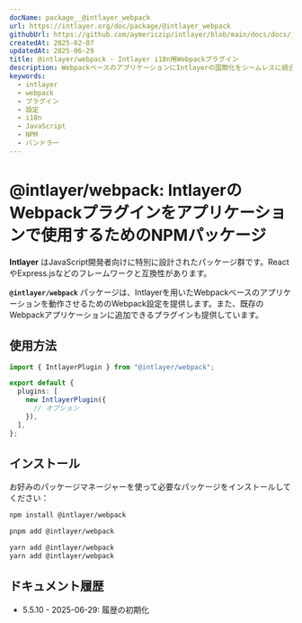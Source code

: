 ```yaml
---
docName: package__@intlayer_webpack
url: https://intlayer.org/doc/package/@intlayer_webpack
githubUrl: https://github.com/aymericzip/intlayer/blob/main/docs/docs/ja/packages/@intlayer/webpack/index.md
createdAt: 2025-02-07
updatedAt: 2025-06-29
title: @intlayer/webpack - Intlayer i18n用Webpackプラグイン
description: WebpackベースのアプリケーションにIntlayerの国際化をシームレスに統合するためのWebpack設定とプラグインを提供するNPMパッケージ。
keywords:
  - intlayer
  - webpack
  - プラグイン
  - 設定
  - i18n
  - JavaScript
  - NPM
  - バンドラー
---
```


# @intlayer/webpack: IntlayerのWebpackプラグインをアプリケーションで使用するためのNPMパッケージ

**Intlayer** はJavaScript開発者向けに特別に設計されたパッケージ群です。ReactやExpress.jsなどのフレームワークと互換性があります。

**`@intlayer/webpack`** パッケージは、Intlayerを用いたWebpackベースのアプリケーションを動作させるためのWebpack設定を提供します。また、既存のWebpackアプリケーションに追加できるプラグインも提供しています。

## 使用方法

```ts
import { IntlayerPlugin } from "@intlayer/webpack";

export default {
  plugins: [
    new IntlayerPlugin({
      // オプション
    }),
  ],
};
```

## インストール

お好みのパッケージマネージャーを使って必要なパッケージをインストールしてください：

```bash packageManager="npm"
npm install @intlayer/webpack
```

```bash packageManager="pnpm"
pnpm add @intlayer/webpack
```

```bash packageManager="yarn"
yarn add @intlayer/webpack
yarn add @intlayer/webpack
```

## ドキュメント履歴

- 5.5.10 - 2025-06-29: 履歴の初期化
